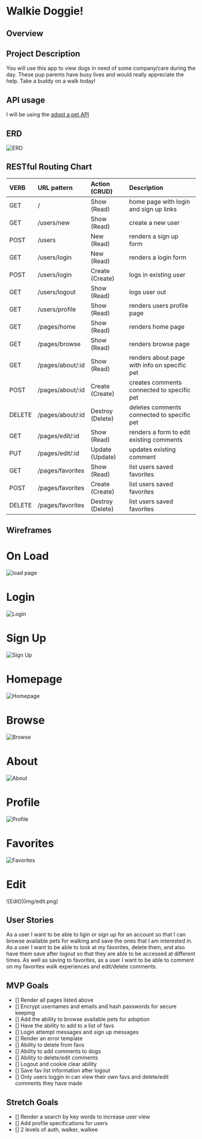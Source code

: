 # Walkie Doggie!

## Overview

## Project Description
You will use this app to view dogs in need of some company/care during the day. These pup parents have busy lives and would really appreciate the help. Take a buddy on a walk today!

## API usage
I will be using the [adopt a pet API](https://www.adoptapet.com/public/apis/pet_list.html)

## ERD
![ERD](./img/erd.png)

## RESTful Routing Chart

| VERB | URL pattern | Action \(CRUD\) | Description |
| :--- | :--- | :--- | :--- |
| GET | / | Show \(Read\) | home page with login and  sign up links |
| GET | /users/new | Show \(Read\) | create a new user |
| POST | /users | New \(Read\) | renders a sign up form |
| GET | /users/login | New \(Read\) | renders a login form |
| POST | /users/login | Create \(Create\) | logs in existing user |
| GET | /users/logout | Show \(Read\) | logs user out |
| GET | /users/profile | Show \(Read\) | renders users profile page |
| GET | /pages/home | Show \(Read\) | renders home page |
| GET | /pages/browse | Show \(Read\) | renders browse page |
| GET | /pages/about/:id | Show \(Read\) | renders about page with info on specific pet |
| POST | /pages/about/:id | Create \(Create\) | creates comments connected to specific pet |
| DELETE | /pages/about/:id | Destroy \(Delete\) | deletes comments connected to specific pet |
| GET | /pages/edit/:id | Show \(Read\) | renders a form to edit existing comments |
| PUT | /pages/edit/:id | Update \(Update\) | updates existing comment |
| GET | /pages/favorites | Show \(Read\) | list users saved favorites |
| POST | /pages/favorites | Create \(Create\) | list users saved favorites |
| DELETE | /pages/favorites | Destroy \(Delete\) | list users saved favorites |

## Wireframes

# On Load
![load page](img/onload.png)
# Login
![Login](img/login.png)
# Sign Up
![Sign Up](img/signup.png)
# Homepage
![Homepage](img/home.png)
# Browse
![Browse](img/browse.png)
# About
![About](img/about.png)
# Profile
![Profile](img/profile.png)
# Favorites
![Favorites](img/favs.png)
# Edit
![Edit]((img/edit.png)

## User Stories
As a user I want to be able to ligin or sign up for an account so that I can browse available pets for walking and save the ones that I am interested in. As a user I want to be able to look at my favorites, delete them, and also have them save after logout so that they are able to be accessed at different times. As well as saving to favorites, as a user I want to be able to comment on my favorites walk experiences and edit/delete comments.

## MVP Goals
- [] Render all pages listed above
- [] Encrypt usernames and emails and hash passwords for secure keeping
- [] Add the ability to browse available pets for adoption
- [] Have the ability to add to a list of favs
- [] Login attempt messages and sign up messages
- [] Render an error template
- [] Ability to delete from favs
- [] Ability to add comments to dogs
- [] Ability to delete/edit comments
- [] Logout and cookie clear ability
- [] Save fav list information after logout
- [] Only users loggin in can view their own favs and delete/edit comments they have made

## Stretch Goals
- [] Render a search by key words to increase user view
- [] Add profile specifications for users
- [] 2 levels of auth, walker, walkee
